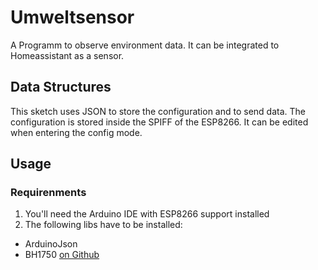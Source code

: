 # Umweltsensor
A Programm to observe environment data. 
It can be integrated to Homeassistant as a sensor. 

## Data Structures
This sketch uses JSON to store the configuration and to send data.
The configuration is stored inside the SPIFF of the ESP8266. It can be edited when entering the config mode.

## Usage
### Requirenments
1. You'll need the Arduino IDE with ESP8266 support installed
2. The following libs have to be installed:
 - ArduinoJson
 - BH1750 [on Github](https://github.com/claws/BH1750)
